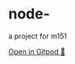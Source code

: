 # node-

a project for m151


[Open in Gitpod 🚀](https://gitpod.io/#prebuild/https://github.com/3n3a-school/node-press)
